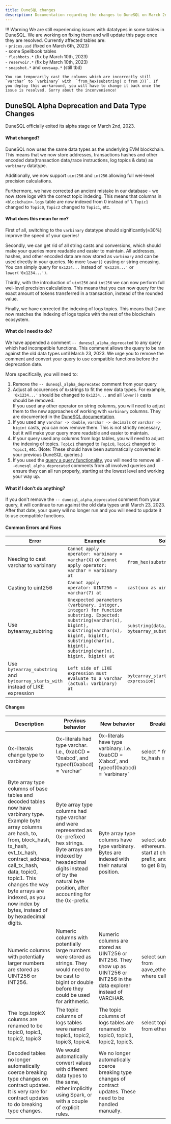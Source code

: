 ```yaml
---
title: DuneSQL changes
description: Documentation regarding the changes to DuneSQL on March 2nd, 2023
---
```


!!! Warning
    We are still experiencing issues with datatypes in some tables in DuneSQL. We are working on fixing them and will update this page once they are resolved.
    Currently affected tables are:  
    - ``prices.usd`` (fixed on March 6th, 2023)  
    - some Spellbook tables  
    - ``flashbots.*`` (fix by March 10th, 2023)  
    - ``reservoir.*`` (fix by March 10th, 2023)  
    - ``snapshot.*`` and ``cowswap.*`` (still tbd)  

    You can temporarily cast the columns which are incorrectly still `varchar` to `varbinary` with  `from_hex(substring( x from 3))`. If you deploy this workaround, you will have to change it back once the issue is resolved. Sorry about the inconvenience! 
    

## DuneSQL Alpha Deprecation and Data Type Changes
DuneSQL officially exited its alpha stage on March 2nd, 2023.

#### What changed?
DuneSQL now uses the same data types as the underlying EVM blockchain. This means that we now store addresses, transactions hashes and other encoded data(transaction data,trace instructions, log topics & data) as `varbinary` datatype.      

Additionally, we now support `uint256` and `int256` allowing full wei-level precision calculations.  

Furthermore, we have corrected an ancient mistake in our database -  we now store logs with the correct topic indexing. This means that columns in `<blockchain>.logs` table are now indexed from 0 instead of 1. `Topic1` changed to `Topic0`, `Topic2` changed to `Topic1`, etc.
#### What does this mean for me?

First of all, switching to the `varbinary` datatype should significantly(≈30%) improve the speed of your queries!

Secondly, we can get rid of all string casts and conversions, which should make your queries more readable and easier to maintain. All addresses, hashes, and other encoded data are now stored as `varbinary` and can be used directly in your queries. No more `lower()` casting or string encasing. You can simply query for `0x1234...` instead of `'0x1234...'` or `lower('0x1234...')`.  

Thirdly, with the introduction of `uint256` and `int256` we can now perform full wei-level precision calculations. This means that you can now query for the exact amount of tokens transferred in a transaction, instead of the rounded value.  

Finally, we have corrected the indexing of logs topics. This means that Dune now matches the indexing of logs topics with the rest of the blockchain ecosystem.

#### What do I need to do?

We have appended a comment `-- dunesql_alpha_deprecated` to any query which had incompatible functions. This comment allows the query to be ran against the old data types until March 23, 2023. We urge you to remove the comment and convert your query to use compatible functions before the deprecation date.

More specifically, you will need to:

1. Remove the `-- dunesql_alpha_deprecated` comment from your query
2. Adjust all occurences of `0x`strings to fit the new data types. For example, `'0x1234...'` should be changed to `0x1234...` and all `lower()` casts should be removed.  
If you used any other operator on string columns, you will need to adjust them to the new approaches of working with `varbinary` columns. They are documented in the [DuneSQL documentation](https://dune.com/docs/reference/dune-v2/query-engine/#byte-array-functions-in-dune-sql). 
3. If you used any `varchar -> double`, `varchar -> decimals` or `varchar -> bigint` casts, you can now remove them. This is not strictly necessary, but it will make your query more readable and easier to maintain.
4. If your query used any columns from logs tables, you will need to adjust the indexing of topics. `Topic1` changed to `Topic0`, `Topic2` changed to `Topic1`, etc. (Note: These should have been automatically converted in your previous DuneSQL queries.)
5. If you used the [query a query functionality](https://dune.com/docs/reference/dune-v2/query-engine/#query-a-query), you will need to remove all `--dunesql_alpha_deprecated` comments from all involved queries and ensure they can all run properly, starting at the lowest level and working your way up. 

#### What if I don't do anything?

If you don't remove the `-- dunesql_alpha_deprecated` comment from your query, it will continue to run against the old data types until March 23, 2023. After that date, your query will no longer run and you will need to update it to use compatible functions.

#### Common Errors and Fixes
| Error | Example | Solution |
|---|---|---|
| Needing to cast varchar to varbinary | `Cannot apply operator: varbinary = varchar(X)` or `Cannot apply operator: varchar = varbinary at` | `from_hex(substring( x from 3))` |
| Casting to uint256 | `Cannot apply operator: UINT256 = varchar(7) at`  | `cast(xxx as uint256)` |
| Use bytearray_subtring |`Unexpected parameters (varbinary, integer, integer) for function substring. Expected: substring(varchar(x), bigint), substring(varchar(x), bigint, bigint), substring(char(x), bigint), substring(char(x), bigint, bigint) at`  | `substring(data, 3, 16)` would be `bytearray_substring(data, 1, 8)` |
| Use `bytearray_substring` and `bytearray_starts_with` instead of LIKE expression | `Left side of LIKE expression must evaluate to a varchar (actual: varbinary) at` | `bytearray_starts_with(varbinary, expression)` |
 
#### Changes


| Description | Previous behavior | New behavior | Breaking query/anti-pattern | Fixed query |
|---|---|---|---|---|
| 0x-literals change type to varbinary | 0x-literals had type varchar. I.e., 0xabCD = ‘0xabcd’, and typeof(0xabcd) = ‘varchar’ | 0x-literals have type varbinary. I.e. 0xabCD = X’abcd’, and typeof(0xabcd) = ‘varbinary’ | select * from ethereum.logs where tx_hash = ‘0xabcdef’ | select * from ethereum.logs where tx_hash = 0xabcdef |
| Byte array type columns of base tables and decoded tables now have varbinary type. Example byte array columns are hash, to, from, block_hash, tx_hash, evt_tx_hash, contract_address, call_tx_hash, data, topic0, topic1. This changes the way byte arrays are indexed, as you now index by bytes, instead of by hexadecimal digits. | Byte array type columns had type varchar and were represented as 0x-prefixed hex strings. Byte arrays are indexed by hexadecimal digits instead of by the natural byte position, after accounting for the 0x-prefix. | Byte array type columns have type varbinary. Bytes are indexed with their natural position. | select substring(data, 3, 16) from ethereum.transactions limit 10 -- start at characther 3 to skip 0x-prefix, and read 16 hex characters to get 8 bytes | select bytearray_substring(data, 1, 8) from ethereum.transactions limit 10 -- read 8 bytes |
| Numeric columns with potentially larger numbers are stored as UINT256 or INT256. | Numeric columns with potentially large  numbers were stored as strings. They would need to be cast to bigint or double before they could be used for arithmetic. | Numeric columns are stored as UINT256 or INT256. They show up as UINT256 or INT256 in the data explorer instead of VARCHAR. | select sum(cast(amount as double)) from aave_ethereum.AToken_call_transfer where call_success = true | select sum(amount) from aave_ethereum.AToken_call_transfer where call_success = true -- no longer required to cast to double |
| The logs.topicX columns are renamed to be topic0, topic1, topic2, topic3 | The topic columns of logs tables were named topic1, topic2, topic3, topic4. | The topic columns of logs tables are renamed to topic0, topic1, topic2, topic3. | select topic1, topic2, topic3, topic4 from ethereum.logs limit 10 | select topic0, topic1, topic2, topic3 from ethereum.logs limit 10 |
| Decoded tables no longer automatically coerce breaking type changes on contract updates. It is very rare for contract updates to do breaking type changes. | We would automatically convert values with different data types to the same, either implicitly using Spark, or with a couple of explicit rules. | We no longer automatically coerce breaking type changes of contract updates. These need to be handled manually. |  |  |

